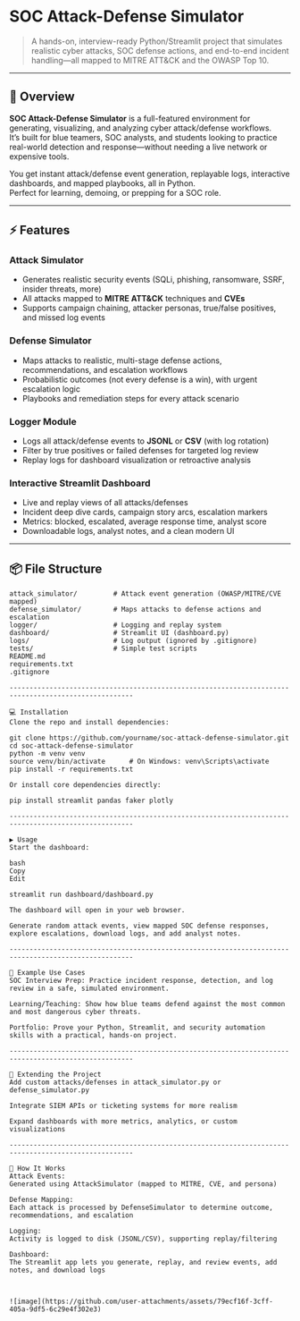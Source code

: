 # SOC Attack-Defense Simulator

> A hands-on, interview-ready Python/Streamlit project that simulates realistic cyber attacks, SOC defense actions, and end-to-end incident handling—all mapped to MITRE ATT&CK and the OWASP Top 10.

---

## 🚀 Overview

**SOC Attack-Defense Simulator** is a full-featured environment for generating, visualizing, and analyzing cyber attack/defense workflows.  
It’s built for blue teamers, SOC analysts, and students looking to practice real-world detection and response—without needing a live network or expensive tools.

You get instant attack/defense event generation, replayable logs, interactive dashboards, and mapped playbooks, all in Python.  
Perfect for learning, demoing, or prepping for a SOC role.

---

## ⚡ Features

### Attack Simulator
- Generates realistic security events (SQLi, phishing, ransomware, SSRF, insider threats, more)
- All attacks mapped to **MITRE ATT&CK** techniques and **CVEs**
- Supports campaign chaining, attacker personas, true/false positives, and missed log events

### Defense Simulator
- Maps attacks to realistic, multi-stage defense actions, recommendations, and escalation workflows
- Probabilistic outcomes (not every defense is a win), with urgent escalation logic
- Playbooks and remediation steps for every attack scenario

### Logger Module
- Logs all attack/defense events to **JSONL** or **CSV** (with log rotation)
- Filter by true positives or failed defenses for targeted log review
- Replay logs for dashboard visualization or retroactive analysis

### Interactive Streamlit Dashboard
- Live and replay views of all attacks/defenses
- Incident deep dive cards, campaign story arcs, escalation markers
- Metrics: blocked, escalated, average response time, analyst score
- Downloadable logs, analyst notes, and a clean modern UI

---

## 📦 File Structure

```text
attack_simulator/         # Attack event generation (OWASP/MITRE/CVE mapped)
defense_simulator/        # Maps attacks to defense actions and escalation
logger/                   # Logging and replay system
dashboard/                # Streamlit UI (dashboard.py)
logs/                     # Log output (ignored by .gitignore)
tests/                    # Simple test scripts
README.md
requirements.txt
.gitignore

-----------------------------------------------------------------------------------------------------

💻 Installation
Clone the repo and install dependencies:

git clone https://github.com/yourname/soc-attack-defense-simulator.git
cd soc-attack-defense-simulator
python -m venv venv
source venv/bin/activate      # On Windows: venv\Scripts\activate
pip install -r requirements.txt

Or install core dependencies directly:

pip install streamlit pandas faker plotly

-----------------------------------------------------------------------------------------------------

▶️ Usage
Start the dashboard:

bash
Copy
Edit

streamlit run dashboard/dashboard.py

The dashboard will open in your web browser.

Generate random attack events, view mapped SOC defense responses, explore escalations, download logs, and add analyst notes.

-----------------------------------------------------------------------------------------------------

🧠 Example Use Cases
SOC Interview Prep: Practice incident response, detection, and log review in a safe, simulated environment.

Learning/Teaching: Show how blue teams defend against the most common and most dangerous cyber threats.

Portfolio: Prove your Python, Streamlit, and security automation skills with a practical, hands-on project.

-----------------------------------------------------------------------------------------------------

🔗 Extending the Project
Add custom attacks/defenses in attack_simulator.py or defense_simulator.py

Integrate SIEM APIs or ticketing systems for more realism

Expand dashboards with more metrics, analytics, or custom visualizations

-----------------------------------------------------------------------------------------------------

📝 How It Works
Attack Events:
Generated using AttackSimulator (mapped to MITRE, CVE, and persona)

Defense Mapping:
Each attack is processed by DefenseSimulator to determine outcome, recommendations, and escalation

Logging:
Activity is logged to disk (JSONL/CSV), supporting replay/filtering

Dashboard:
The Streamlit app lets you generate, replay, and review events, add notes, and download logs



![image](https://github.com/user-attachments/assets/79ecf16f-3cff-405a-9df5-6c29e4f302e3)
